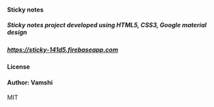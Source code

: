 #### Sticky notes

##### Sticky notes project developed using HTML5, CSS3, Google material design

##### https://sticky-141d5.firebaseapp.com

#### License
#### Author: Vamshi
MIT
